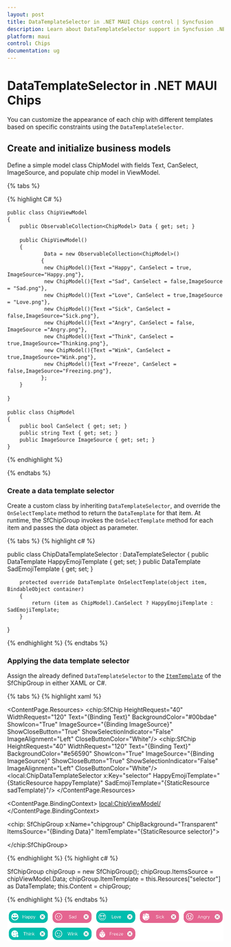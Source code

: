 ```yaml
---
layout: post
title: DataTemplateSelector in .NET MAUI Chips control | Syncfusion
description: Learn about DataTemplateSelector support in Syncfusion .NET MAUI Chips control, its elements and more.
platform: maui
control: Chips
documentation: ug
---
```


# DataTemplateSelector in .NET MAUI Chips

You can customize the appearance of each chip with different templates based on specific constraints using the `DataTemplateSelector`.

## Create and initialize business models 

Define a simple model class ChipModel with fields Text, CanSelect, ImageSource, and populate chip model in ViewModel.

{% tabs %}

{% highlight C# %}

    public class ChipViewModel
    {
        public ObservableCollection<ChipModel> Data { get; set; }

        public ChipViewModel()
        {
                Data = new ObservableCollection<ChipModel>()
               {
                new ChipModel(){Text ="Happy", CanSelect = true, ImageSource="Happy.png"},
                new ChipModel(){Text ="Sad", CanSelect = false,ImageSource = "Sad.png"},
                new ChipModel(){Text ="Love", CanSelect = true,ImageSource = "Love.png"},
                new ChipModel(){Text ="Sick", CanSelect = false,ImageSource="Sick.png"},
                new ChipModel(){Text ="Angry", CanSelect = false, ImageSource ="Angry.png"},
                new ChipModel(){Text ="Think", CanSelect = true,ImageSource="Thinking.png"},
                new ChipModel(){Text ="Wink", CanSelect = true,ImageSource="Wink.png"},
                new ChipModel(){Text ="Freeze", CanSelect = false,ImageSource="Freezing.png"},
               };
        }

    }

    public class ChipModel
    {
        public bool CanSelect { get; set; }
        public string Text { get; set; }
        public ImageSource ImageSource { get; set; }
    }

{% endhighlight %}

{% endtabs %}

### Create a data template selector

Create a custom class by inheriting `DataTemplateSelector`, and override the `OnSelectTemplate` method to return the `DataTemplate` for that item. At runtime, the SfChipGroup invokes the `OnSelectTemplate` method for each item and passes the data object as parameter.

{% tabs %}
{% highlight c# %}

public class ChipDataTemplateSelector : DataTemplateSelector
{
        public DataTemplate HappyEmojiTemplate { get; set; }
        public DataTemplate SadEmojiTemplate { get; set; }

        protected override DataTemplate OnSelectTemplate(object item, BindableObject container)
        {
            return (item as ChipModel).CanSelect ? HappyEmojiTemplate : SadEmojiTemplate;
        }
}

{% endhighlight %}
{% endtabs %}

### Applying the data template selector

Assign the already defined `DataTemplateSelector` to the [`ItemTemplate`](https://help.syncfusion.com/cr/maui/Syncfusion.Maui.Core.SfChipGroup.html#Syncfusion_Maui_Core_SfChipGroup_ItemTemplate) of the SfChipGroup in either XAML or C#.

{% tabs %}
{% highlight xaml %}
             
<ContentPage.Resources>
    <ResourceDictionary>
        <DataTemplate x:Key="happyTemplate">
            <StackLayout>
                <chip:SfChip HeightRequest="40" WidthRequest="120" Text="{Binding Text}" BackgroundColor="#00bdae" ShowIcon="True" ImageSource="{Binding ImageSource}"  ShowCloseButton="True" ShowSelectionIndicator="False" ImageAlignment="Left" CloseButtonColor="White"/>
        </StackLayout>
        </DataTemplate>
        <DataTemplate x:Key="sadTemplate">
            <StackLayout>
                <chip:SfChip HeightRequest="40" WidthRequest="120" Text="{Binding Text}" BackgroundColor="#e56590" ShowIcon="True" ImageSource="{Binding ImageSource}"  ShowCloseButton="True" ShowSelectionIndicator="False" ImageAlignment="Left" CloseButtonColor="White"/>
            </StackLayout>
        </DataTemplate>
        <local:ChipDataTemplateSelector x:Key="selector" 
                                        HappyEmojiTemplate="{StaticResource happyTemplate}" 
                                        SadEmojiTemplate="{StaticResource sadTemplate}"/>
    </ResourceDictionary>
</ContentPage.Resources>

<ContentPage.BindingContext>
    <local:ChipViewModel/>
</ContentPage.BindingContext>

<chip: SfChipGroup x:Name="chipgroup"                                                           ChipBackground="Transparent"                                    
ItemsSource="{Binding Data}" 
ItemTemplate="{StaticResource selector}">
    
</chip:SfChipGroup>
      
</ContentPage>
{% endhighlight %}
{% highlight c# %}

SfChipGroup chipGroup = new SfChipGroup();
chipGroup.ItemsSource = chipViewModel.Data;
chipGroup.ItemTemplate = this.Resources["selector"] as DataTemplate;
this.Content = chipGroup;
      
{% endhighlight %}
{% endtabs %}

![DataTemplateSelector support for SfChipGroup in .NET MAUI](images\customization-images/datatemplateselector.png)
